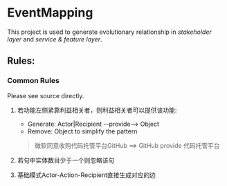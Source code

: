 # EventMapping

This project is used to generate evolutionary relationship in *stakeholder layer* and *service & feature layer*.

## Rules:

### Common Rules
Please see source directly.

1. 若功能左侧紧靠利益相关者，则利益相关者可以提供该功能:
    * Generate: Actor|Recipient  --provide-->  Object
    * Remove: Object to simplify the pattern
    > 微软同意收购代码托管平台GitHub ==> GitHub provide 代码托管平台

2. 若句中实体数目少于一个则忽略该句
3. 基础模式Actor-Action-Recipient直接生成对应的边
